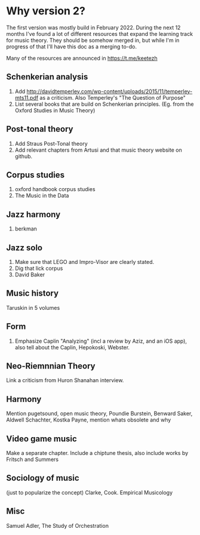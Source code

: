 Why version 2?
===

The first version was mostly build in February 2022. During the next 12 months I've found a lot of different resources that expand 
the learning track for music theory. They should be somehow merged in, but while I'm in progress of that I'll have this doc as a merging to-do.

Many of the resources are announced in https://t.me/keetezh

Schenkerian analysis
---

1. Add http://davidtemperley.com/wp-content/uploads/2015/11/temperley-mts11.pdf as a criticism. Also Temperley's "The Question of Purpose"
2. List several books that are build on Schenkerian principles. (Eg. from the Oxford Studies in Music Theory)

Post-tonal theory
---

1. Add Straus Post-Tonal theory
2. Add relevant chapters from Artusi and that music theory website on github.


Corpus studies
---

1. oxford handbook corpus studies
2. The Music in the Data

Jazz harmony
---

1. berkman

Jazz solo
---

1. Make sure that LEGO and Impro-Visor are clearly stated.
2. Dig that lick corpus
3. David Baker

Music history
---

Taruskin in 5 volumes

Form
---

1. Emphasize Caplin "Analyzing" (incl a review by Aziz, and an iOS app), also tell about the Caplin, Hepokoski, Webster.

Neo-Riemnnian Theory
---

Link a criticism from Huron Shanahan interview.

Harmony
---

Mention pugetsound, open music theory, Poundie Burstein, Benward Saker, Aldwell Schachter, Kostka Payne, mention whats obsolete and why

Video game music
---

Make a separate chapter. Include a chiptune thesis, also include works by Fritsch and Summers

Sociology of music
---

(just to popularize the concept)
Clarke, Cook. Empirical Musicology

Misc
---
Samuel Adler, The Study of Orchestration
